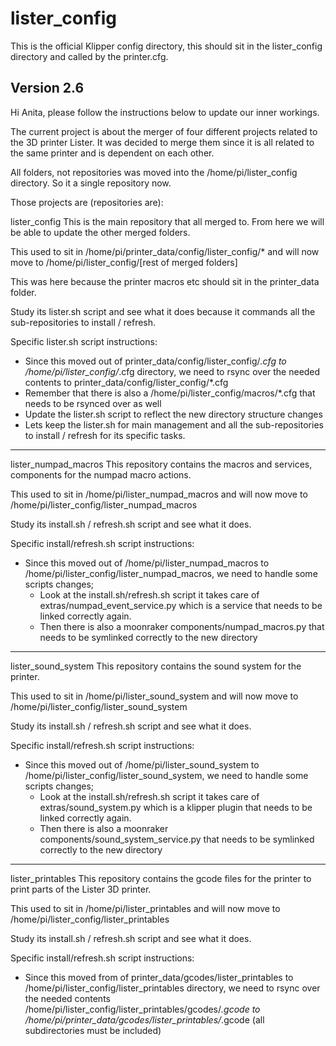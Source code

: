 # lister_config
This is the official Klipper config directory, this should sit in the lister_config directory and called by the printer.cfg.


## Version 2.6

Hi Anita, please follow the instructions below to update our inner workings.

The current project is about the merger of four different projects related to the 3D printer Lister.
It was decided to merge them since it is all related to the same printer and is dependent on each other.

All folders, not repositories was moved into the /home/pi/lister_config directory.
So it a single repository now.

Those projects are (repositories are):

lister_config
This is the main repository that all merged to. From here we will be able to update the other merged folders.

This used to sit in /home/pi/printer_data/config/lister_config/*
and will now move to /home/pi/lister_config/[rest of merged folders]

This was here because the printer macros etc should sit in the printer_data folder.

Study its lister.sh script and see what it does because it commands all the sub-repositories to install / refresh.

Specific lister.sh script instructions:
- Since this moved out of printer_data/config/lister_config/*.cfg to /home/pi/lister_config/*.cfg directory, we need to rsync over the needed contents to printer_data/config/lister_config/*.cfg
- Remember that there is also a /home/pi/lister_config/macros/*.cfg that needs to be rsynced over as well
- Update the lister.sh script to reflect the new directory structure changes
- Lets keep the lister.sh for main management and all the sub-repositories to install / refresh for its specific tasks.
--------------------------------

lister_numpad_macros
This repository contains the macros and services, components for the numpad macro actions.

This used to sit in /home/pi/lister_numpad_macros
and will now move to /home/pi/lister_config/lister_numpad_macros

Study its install.sh / refresh.sh script and see what it does.

Specific install/refresh.sh script instructions:
- Since this moved out of /home/pi/lister_numpad_macros to /home/pi/lister_config/lister_numpad_macros, we need to handle some scripts changes;
  - Look at the install.sh/refresh.sh script it takes care of extras/numpad_event_service.py which is a service that needs to be linked correctly again.
  - Then there is also a moonraker components/numpad_macros.py that needs to be symlinked correctly to the new directory
--------------------------------

lister_sound_system
This repository contains the sound system for the printer.

This used to sit in /home/pi/lister_sound_system
and will now move to /home/pi/lister_config/lister_sound_system

Study its install.sh / refresh.sh script and see what it does.

Specific install/refresh.sh script instructions:
- Since this moved out of /home/pi/lister_sound_system to /home/pi/lister_config/lister_sound_system, we need to handle some scripts changes;
  - Look at the install.sh/refresh.sh script it takes care of extras/sound_system.py which is a klipper plugin that needs to be linked correctly again.
  - Then there is also a moonraker components/sound_system_service.py that needs to be symlinked correctly to the new directory

--------------------------------

lister_printables
This repository contains the gcode files for the printer to print parts of the Lister 3D printer.

This used to sit in /home/pi/lister_printables
and will now move to /home/pi/lister_config/lister_printables

Study its install.sh / refresh.sh script and see what it does.

Specific install/refresh.sh script instructions:
- Since this moved from of printer_data/gcodes/lister_printables to /home/pi/lister_config/lister_printables directory, we need to rsync over the needed contents /home/pi/lister_config/lister_printables/gcodes/*.gcode to /home/pi/printer_data/gcodes/lister_printables/*.gcode (all subdirectories must be included)
